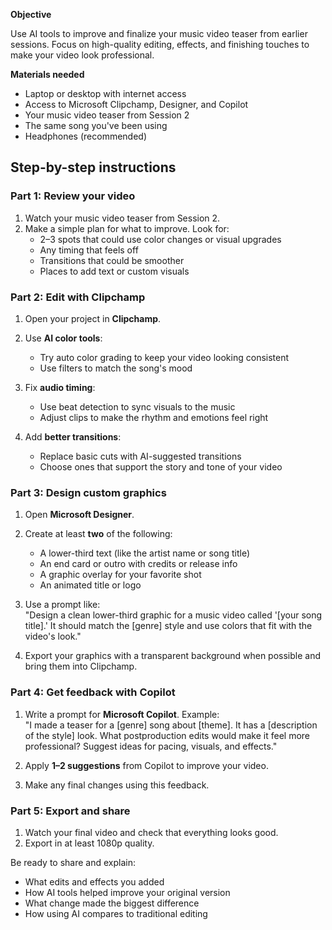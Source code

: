 **Objective**

Use AI tools to improve and finalize your music video teaser from earlier sessions. Focus on high-quality editing, effects, and finishing touches to make your video look professional.

**Materials needed**

- Laptop or desktop with internet access  
- Access to Microsoft Clipchamp, Designer, and Copilot  
- Your music video teaser from Session 2  
- The same song you've been using  
- Headphones (recommended)

## Step-by-step instructions

### Part 1: Review your video

1. Watch your music video teaser from Session 2.
1. Make a simple plan for what to improve. Look for:
   - 2–3 spots that could use color changes or visual upgrades  
   - Any timing that feels off  
   - Transitions that could be smoother  
   - Places to add text or custom visuals

### Part 2: Edit with Clipchamp

1. Open your project in **Clipchamp**.

1. Use **AI color tools**:
   - Try auto color grading to keep your video looking consistent  
   - Use filters to match the song's mood  

1. Fix **audio timing**:
   - Use beat detection to sync visuals to the music  
   - Adjust clips to make the rhythm and emotions feel right  

1. Add **better transitions**:
   - Replace basic cuts with AI-suggested transitions  
   - Choose ones that support the story and tone of your video  

### Part 3: Design custom graphics

1. Open **Microsoft Designer**.

1. Create at least **two** of the following:
   - A lower-third text (like the artist name or song title)  
   - An end card or outro with credits or release info  
   - A graphic overlay for your favorite shot  
   - An animated title or logo  

1. Use a prompt like:  
   "Design a clean lower-third graphic for a music video called '[your song title].' It should match the [genre] style and use colors that fit with the video's look."

1. Export your graphics with a transparent background when possible and bring them into Clipchamp.

### Part 4: Get feedback with Copilot

1. Write a prompt for **Microsoft Copilot**. Example:  
   "I made a teaser for a [genre] song about [theme]. It has a [description of the style] look. What postproduction edits would make it feel more professional? Suggest ideas for pacing, visuals, and effects."

1. Apply **1–2 suggestions** from Copilot to improve your video.

1. Make any final changes using this feedback.

### Part 5: Export and share

1. Watch your final video and check that everything looks good.  
1. Export in at least 1080p quality.

Be ready to share and explain:
  - What edits and effects you added  
  - How AI tools helped improve your original version  
  - What change made the biggest difference  
  - How using AI compares to traditional editing
